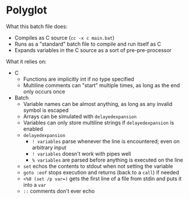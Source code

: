 # Polyglot
What this batch file does:
* Compiles as C source (`cc -x c main.bat`)
* Runs as a "standard" batch file to compile and run itself as C
* Expands variables in the C source as a sort of pre-pre-processor

What it relies on:
* C
	* Functions are implicitly int if no type specified
	* Multiline comments can "start" multiple times, as long as the end only occurs once
* Batch
	* Variable names can be almost anything, as long as any invalid symbol is escaped
	* Arrays can be simulated with `delayedexpansion`
	* Variables can only store multiline strings if `delayedexpansion` is enabled
	* `delayedexpansion`
		* `! variables` parse whenever the line is encountered; even on arbitrary input
		* `! variables` doesn't work with pipes well
		* `% variables` are parsed before anything is executed on the line
	* `set` echos the contents to stdout when not setting the variable
	* `goto :eof` stops execution and returns (back to a `call`) if needed
	* `<%0 (set /p var=)` gets the first line of a file from stdin and puts it into a `var`
	* `::` comments don't ever echo
